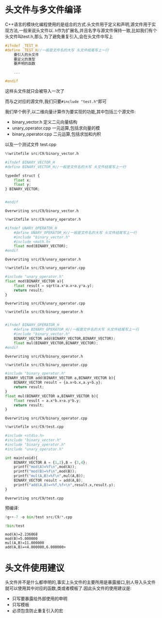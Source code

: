 
# 头文件与多文件编译

C++语言的模块化编程使用的是组合的方式.头文件用于定义和声明,源文件用于实现方法,一般来说头文件以`.h`作为扩展名,并且名字与源文件保持一致,比如我们有个头文件叫test.h,那么
为了避免重复引入,会在头文件中写上
```c
#ifndef _TEST_H
#define _TEST_H//一般是文件名的大写 头文件结尾写上一行
    要引入的头文件
    要定义的类型
    要声明的函数

    ...

#endif
```

这样头文件就只会被导入一次了

而与之对应的源文件,我们只要`#include "test.h"`即可

我们举个例子,以二维向量计算作为要实现的功能,其中包括三个源文件:
+ binary_vector.h 定义二元向量结构
+ unary_operator.cpp 一元运算,包括求向量的模
+ binary_operator.cpp 二元运算,包括求加和内积

以及一个测试文件 test.cpp


```python
%%writefile src/C9/binary_vector.h

#ifndef BINARY_VECTOR_H
#define BINARY_VECTOR_H//一般是文件名的大写 头文件结尾写上一行

typedef struct {
    float x;
    float y;
} BINARY_VECTOR;


#endif

```

    Overwriting src/C9/binary_vector.h



```python
%%writefile src/C9/unary_operator.h

#ifndef UNARY_OPERATOR_H
    #define UNARY_OPERATOR_H//一般是文件名的大写 头文件结尾写上一行
    #include "binary_vector.h"
    #include <math.h>
    float mod(BINARY_VECTOR);
#endif
```

    Overwriting src/C9/unary_operator.h



```python
%%writefile src/C9/unary_operator.cpp

#include "unary_operator.h"
float mod(BINARY_VECTOR a){
    float result = sqrt(a.x*a.x+a.y*a.y);
    return result;
}
```

    Overwriting src/C9/unary_operator.cpp



```python
%%writefile src/C9/binary_operator.h


#ifndef BINARY_OPERATOR_H
    #define BINARY_OPERATOR_H//一般是文件名的大写 头文件结尾写上一行
    #include "binary_vector.h"
    BINARY_VECTOR add(BINARY_VECTOR,BINARY_VECTOR);
    float mul(BINARY_VECTOR,BINARY_VECTOR);
#endif

```

    Overwriting src/C9/binary_operator.h



```python
%%writefile src/C9/binary_operator.cpp

#include "binary_operator.h"
BINARY_VECTOR add(BINARY_VECTOR a,BINARY_VECTOR b){
    BINARY_VECTOR result = {a.x+b.x,a.y+b.y};
    return result;
}
float mul(BINARY_VECTOR a,BINARY_VECTOR b){
    float result = a.x*b.x+a.y*b.y;
    return result;
}

```

    Overwriting src/C9/binary_operator.cpp



```python
%%writefile src/C9/test.cpp

#include <stdio.h>
#include "binary_vector.h"
#include "binary_operator.h"
#include "unary_operator.h"

int main(void){
    BINARY_VECTOR A = {1,2},B = {3,4};
    printf("mod(A)=%f\n",mod(A));
    printf("mod(B)=%f\n",mod(B));
    printf("mul(A,B)=%f\n",mul(A,B));
    BINARY_VECTOR result = add(A,B);
    printf("add(A,B)=<%f,%f>\n",result.x,result.y);
}

```

    Overwriting src/C9/test.cpp


预编译:


```python
!g++-7 -o bin/test src/C9/*.cpp
```


```python
!bin/test
```

    mod(A)=2.236068
    mod(B)=5.000000
    mul(A,B)=11.000000
    add(A,B)=<4.000000,6.000000>


# 头文件使用建议


头文件并不是什么都申明的,事实上头文件的主要所用是暴露接口,别人导入头文件就可以使用其中对应的函数,类或者模板了.因此头文件的使用建议是:

+ 只写要暴露给外部使用的申明
+ 只写模板
+ 必须包含防止重复引入的宏
